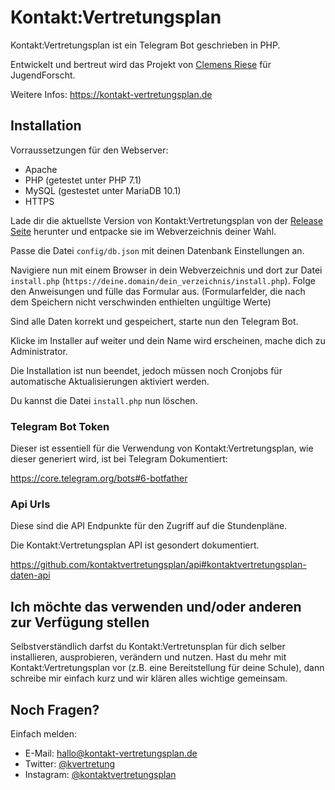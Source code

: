 # Kontakt:Vertretungsplan
Kontakt:Vertretungsplan ist ein Telegram Bot geschrieben in PHP.

Entwickelt und bertreut wird das Projekt von [Clemens Riese](https://milchinsel.de) für JugendForscht.

Weitere Infos:
https://kontakt-vertretungsplan.de

## Installation
Vorraussetzungen für den Webserver:
* Apache
* PHP (getestet unter PHP 7.1)
* MySQL (gestestet unter MariaDB 10.1)
* HTTPS

Lade dir die aktuellste Version von Kontakt:Vertretungsplan von der [Release Seite](https://github.com/kontaktvertretungsplan/kontaktvertretungsplan/releases) herunter und entpacke sie im Webverzeichnis deiner Wahl.

Passe die Datei `config/db.json` mit deinen Datenbank Einstellungen an.

Navigiere nun mit einem Browser in dein Webverzeichnis und dort zur Datei `install.php` (`https://deine.domain/dein_verzeichnis/install.php`). Folge den Anweisungen und fülle das Formular aus. (Formularfelder, die nach dem Speichern nicht verschwinden enthielten ungültige Werte)

Sind alle Daten korrekt und gespeichert, starte nun den Telegram Bot.

Klicke im Installer auf weiter und dein Name wird erscheinen, mache dich zu Administrator.

Die Installation ist nun beendet, jedoch müssen noch Cronjobs für automatische Aktualisierungen aktiviert werden.

Du kannst die Datei `install.php` nun löschen.

### Telegram Bot Token
Dieser ist essentiell für die Verwendung von Kontakt:Vertretungsplan, wie dieser generiert wird, ist bei Telegram Dokumentiert:

https://core.telegram.org/bots#6-botfather

### Api Urls
Diese sind die API Endpunkte für den Zugriff auf die Stundenpläne.

Die Kontakt:Vertretungsplan API ist gesondert dokumentiert.

https://github.com/kontaktvertretungsplan/api#kontaktvertretungsplan-daten-api

## Ich möchte das verwenden und/oder anderen zur Verfügung stellen
Selbstverständlich darfst du Kontakt:Vertretunsplan für dich selber installieren, ausprobieren, verändern und nutzen. Hast du mehr mit Kontakt:Vertretungsplan vor (z.B. eine Bereitstellung für deine Schule), dann schreibe mir einfach kurz und wir klären alles wichtige gemeinsam.

## Noch Fragen?
Einfach melden:
* E-Mail: hallo@kontakt-vertretungsplan.de
* Twitter: [@kvertretung](https://twitter.com/kvertretung)
* Instagram: [@kontaktvertretungsplan](https://instagram.com/kontaktvertretungsplan)
